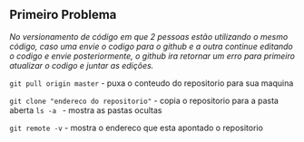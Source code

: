 ## Primeiro Problema 
*No versionamento de código em que 2 pessoas estão utilizando o mesmo código, caso uma envie o codigo para o github e a outra continue editando o codigo e envie posteriormente, o github ira retornar um erro para primeiro atualizar o codigo e juntar as edições.*

`git pull origin master` - puxa o conteudo do repositorio para sua maquina 

`git clone "endereco do repositorio"` - copia o repositorio para a pasta aberta
`ls -a ` - mostra as pastas ocultas 

`git remote -v` - mostra o endereco que esta apontado o repositorio 